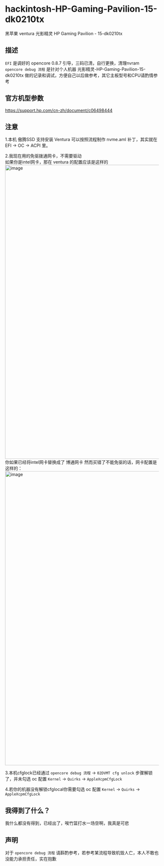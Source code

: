 # hackintosh-HP-Gaming-Pavilion-15-dk0210tx
黑苹果 ventura 光影精灵 HP Gaming Pavilion - 15-dk0210tx  

## 描述
`EFI` 是调好的 opencore 0.8.7 引导，三码已清，自行更换，清理nvram  
`opencore debug 流程` 是针对个人机器 光影精灵-HP-Gaming-Pavilion-15-dk0210tx 做的记录和调试，方便自己以后做参考，其它主板型号和CPU请酌情参考  

## 官方机型参数
<a href="https://support.hp.com/cn-zh/document/c06498444" title="官方参数">https://support.hp.com/cn-zh/document/c06498444</a>  

## 注意
1.本机 傲腾SSD 支持安装 Ventura 可以按照流程制作 nvme.aml 补丁，其实就在 EFI -> OC -> ACPI 里。  

2.我现在用的免驱拨通网卡，不需要驱动  
如果你是intel网卡，那在 ventura 的配置应该是这样的  
<img width="964" alt="image" title="intel" src="https://user-images.githubusercontent.com/94947393/205294387-150b0bc5-4517-43a8-9082-b0403ec64484.png">   
你如果已经将intel网卡替换成了 博通网卡 然而买错了不能免驱的话，网卡配置是这样的：  
<img width="964" alt="image" title="Broadcom" src="https://user-images.githubusercontent.com/94947393/201841163-97df13ad-4a79-4dab-af6b-25089f28a4b2.png">   

3.本机cfglock已经通过  `opencore debug 流程` -> `02DVMT cfg unlock` 步骤解锁了，并未勾选 oc 配置 `Kernel` -> `Quirks` -> `AppleXcpmCfgLock`  

4.若你的机器没有解锁cfglocal你需要勾选 oc 配置 `Kernel` -> `Quirks` -> `AppleXcpmCfgLock`

##  我得到了什么？
我什么都没有得到，已经出了，唉竹篮打水一场空啊，我真是可悲  

## 声明
对于 `opencore debug 流程` 请斟酌参考，若参考某流程导致机毁人亡，本人不敢也没能力承担责任，实在抱歉
